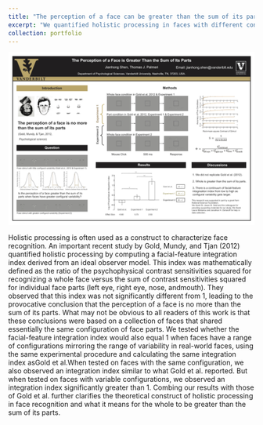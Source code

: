 ```yaml
---
title: "The perception of a face can be greater than the sum of its parts"
excerpt: "We quantified holistic processing in faces with different configural information, used R and Matlab.<br/><img src='/images/APCVposter.jpg'>"
collection: portfolio
---
```


<img src='/images/APCVposter.jpg'>

Holistic processing is often used as a construct to characterize face recognition. An important recent study by Gold, Mundy, and Tjan (2012) quantified holistic processing by computing a facial-feature integration index derived from an ideal observer model. This index was mathematically defined as the ratio of the psychophysical contrast sensitivities squared for recognizing a whole face versus the sum of contrast sensitivities squared for individual face parts (left eye, right eye, nose, andmouth). They observed that this index was not significantly different from 1, leading to the provocative conclusion that the perception of a face is no more than the sum of its parts. What may not be obvious to all readers of this work is that these conclusions were based on a collection of faces that shared essentially the same configuration of face parts. We tested whether the facial-feature integration index would also equal 1 when faces have a range of configurations mirroring the range of variability in real-world faces, using the same experimental procedure and calculating the same integration index asGold et al.When tested on faces with the same configuration, we also observed an integration index similar to what Gold et al. reported. But when tested on faces with variable configurations, we observed an integration index significantly greater than 1. Combing our results with those of Gold et al. further clarifies the theoretical construct of holistic processing in face recognition and what it means for the whole to be greater than the sum of its parts. 
